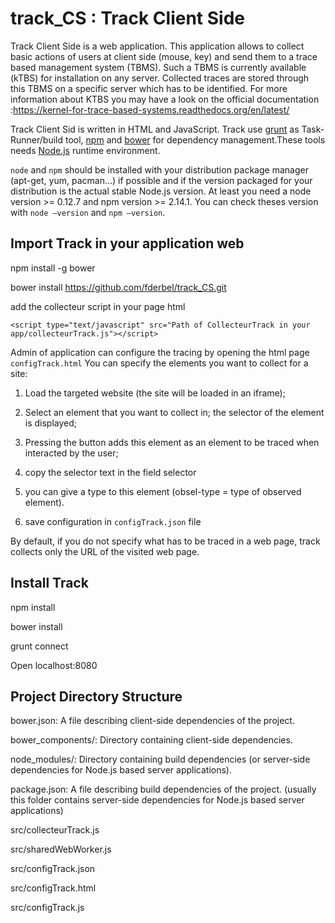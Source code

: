 # track_CS : Track Client Side

Track Client Side is a web application. This application allows to collect basic actions of users at client side (mouse, key) and send them to a trace based management system (TBMS). Such a TBMS is currently available (kTBS) for installation on any server. Collected traces are stored through this TBMS on a specific server which has to be identified.
For more information about KTBS you may have a look on the official documentation :https://kernel-for-trace-based-systems.readthedocs.org/en/latest/

Track Client Sid is written in HTML and JavaScript. Track use [grunt](http://gruntjs.com/) as Task-Runner/build tool, [npm](https://docs.npmjs.com/|npm) and [bower](http://bower.io/|bower) for dependency management.These tools needs [Node.js](https://nodejs.org/en/|Node.js) runtime environment.

`node` and `npm` should be installed with your distribution package manager (apt-get, yum, pacman…) if possible and if the version packaged for your distribution is the actual stable Node.js version. At least you need a node version >= 0.12.7 and npm version >= 2.14.1. You can check theses version with `node –version` and `npm –version`.

## Import Track in your application web 
npm install -g bower 

bower install https://github.com/fderbel/track_CS.git

add the collecteur script in your page html 

    <script type="text/javascript" src="Path of CollecteurTrack in your app/collecteurTrack.js"></script>


Admin of application can configure the tracing by opening the html page `configTrack.html`
You can specify the elements you want to collect for a site:

1) Load the targeted website (the site will be loaded in an iframe);

2) Select an element that you want to collect in; the selector of the element is displayed;

3) Pressing the button adds this element as an element to be traced when interacted by the user;

4) copy the selector text in the field selector

5) you can give a type to this element (obsel-type = type of observed element).

6) save configuration in `configTrack.json` file

By default, if you do not specify what has to be traced in a web page, track collects only the URL of the visited web page.

## Install Track

npm install

bower install

grunt connect

Open localhost:8080

## Project Directory Structure

bower.json: A file describing client-side dependencies of the project.

bower_components/: Directory containing client-side dependencies.

node_modules/: Directory containing build dependencies (or server-side dependencies for Node.js based server applications).

package.json: A file describing build dependencies of the project. (usually this folder contains server-side dependencies for Node.js based server applications)

src/collecteurTrack.js

src/sharedWebWorker.js

src/configTrack.json

src/configTrack.html

src/configTrack.js
